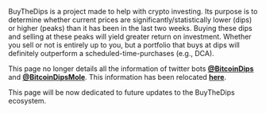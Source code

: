 BuyTheDips is a project made to help with crypto investing. Its purpose is to determine whether current prices are significantly/statistically lower (dips) or higher (peaks) than it has been in the last two weeks. Buying these dips and selling at these peaks will yield greater return on investment. Whether you sell or not is entirely up to you, but a portfolio that buys at dips will definitely outperform a scheduled-time-purchases (e.g., DCA). 

This page no longer details all the information of twitter bots [**@BitcoinDips**](https://twitter.com/bitcoindips) and [**@BitcoinDipsMole**](https://twitter.com/bitcoindipsMole). This information has been relocated [**here**](http://buythedips.io/about.html). 

This page will be now dedicated to future updates to the BuyTheDips ecosystem. 
